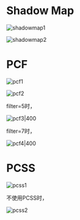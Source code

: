 # Shadow Map

![shadowmap1](https://pic-1315225359.cos.ap-shanghai.myqcloud.com/20230826144936.png)

![shadowmap2](https://pic-1315225359.cos.ap-shanghai.myqcloud.com/20230826145017.png)


# PCF

![pcf1](https://pic-1315225359.cos.ap-shanghai.myqcloud.com/20230826182755.png)

![pcf2](https://pic-1315225359.cos.ap-shanghai.myqcloud.com/20230826182834.png)

filter=5时，

![pcf3|400](https://pic-1315225359.cos.ap-shanghai.myqcloud.com/20230827100605.png)

filter=7时，

![pcf4|400](https://pic-1315225359.cos.ap-shanghai.myqcloud.com/20230827101718.png)



# PCSS

![pcss1](https://pic-1315225359.cos.ap-shanghai.myqcloud.com/20230827102705.png)

不使用PCSS时，

![pcss2](https://pic-1315225359.cos.ap-shanghai.myqcloud.com/20230827103702.png)


